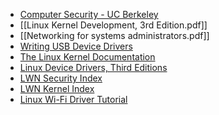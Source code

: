 - [Computer Security - UC Berkeley](https://textbook.cs161.org/)
- [[Linux Kernel Development, 3rd Edition.pdf]]
- [[Networking for systems administrators.pdf]]
- [Writing USB Device Drivers](https://www.kernel.org/doc/html/latest/driver-api/usb/writing_usb_driver.html)
- [The Linux Kernel Documentation](https://www.kernel.org/doc/html/latest/index.html)
- [Linux Device Drivers, Third Editions](https://lwn.net/Kernel/LDD3/)
- [LWN Security Index](https://lwn.net/Security/Index/)
- [LWN Kernel Index](https://lwn.net/Kernel/Index/)
- [Linux Wi-Fi Driver Tutorial](https://www.apriorit.com/dev-blog/645-lin-linux-wi-fi-driver-tutorial-how-to-write-simple-linux-wireless-driver-prototype)